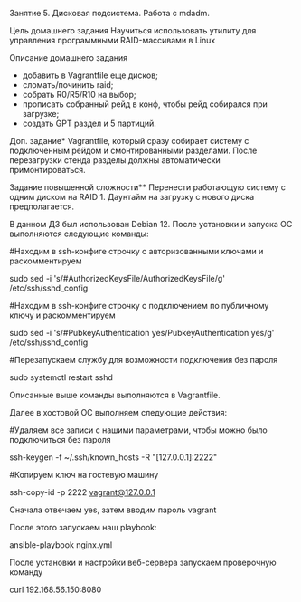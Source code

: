 Занятие 5. Дисковая подсистема. Работа с mdadm.

Цель домашнего задания
Научиться использовать утилиту для управления программными RAID-массивами в Linux

Описание домашнего задания
- добавить в Vagrantfile еще дисков;
- сломать/починить raid;
- собрать R0/R5/R10 на выбор;
- прописать собранный рейд в конф, чтобы рейд собирался при загрузке;
- создать GPT раздел и 5 партиций.

Доп. задание*
Vagrantfile, который сразу собирает систему с подключенным рейдом и смонтированными разделами. После перезагрузки стенда разделы должны автоматически примонтироваться.

Задание повышенной сложности**
Перенести работающую систему с одним диском на RAID 1. Даунтайм на загрузку с нового диска предполагается.

В данном ДЗ был использован Debian 12.
После установки и запуска ОС выполняются следующие команды:

#Находим в ssh-конфиге строчку с авторизованными ключами и раскомментируем

sudo sed -i 's/\#AuthorizedKeysFile/AuthorizedKeysFile/g' /etc/ssh/sshd_config

#Находим в ssh-конфиге строчку с подключением по публичному ключу и раскомментируем

sudo sed -i 's/\#PubkeyAuthentication yes/PubkeyAuthentication yes/g' /etc/ssh/sshd_config

#Перезапускаем службу для возможности подключения без пароля

sudo systemctl restart sshd

Описанные выше команды выполняются в Vagrantfile.

Далее в хостовой ОС выполняем следующие действия:

#Удаляем все записи с нашими параметрами, чтобы можно было подключиться без пароля

ssh-keygen -f ~/.ssh/known_hosts -R "[127.0.0.1]:2222"

#Копируем ключ на гостевую машину

ssh-copy-id -p 2222 vagrant@127.0.0.1

Сначала отвечаем yes, затем вводим пароль vagrant

После этого запускаем наш playbook:

ansible-playbook nginx.yml

После установки и настройки веб-сервера запускаем проверочную команду

curl 192.168.56.150:8080
